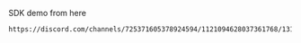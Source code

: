 SDK demo from here

```shell
https://discord.com/channels/725371605378924594/1121094628037361768/1311011421093494826
```
